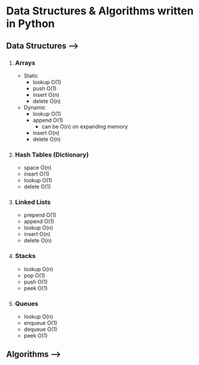 # Data Structures & Algorithms written in **Python**

## Data Structures -->

1. ### Arrays
    - Static
        - lookup O(1)
        - push O(1)
        - insert O(n)
        - delete O(n)
    - Dynamic
        - lookup O(1)
        - append O(1)
            - can be O(n) on expanding memory
        - insert O(n)
        - delete O(n)
2. ### Hash Tables (Dictionary)
    - space O(n)
    - insert O(1)
    - lookup O(1)
    - delete O(1)
3. ### Linked Lists
    - prepend O(1)
    - append O(1)
    - lookup O(n)
    - insert O(n)
    - delete O(n)
4. ### Stacks
    - lookup O(n)
    - pop O(1)
    - push O(1)
    - peek O(1)
5. ### Queues
    - lookup O(n)
    - enqueue O(1)
    - dequeue O(1)
    - peek O(1)

## Algorithms -->